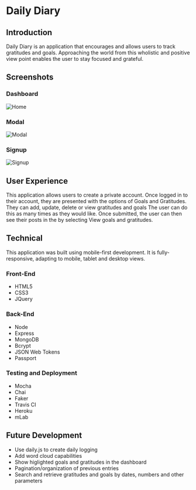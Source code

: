 # Daily Diary


## Introduction

Daily Diary is an application that encourages and allows users to track gratitudes and goals.  Approaching the world from this wholistic and positive view point enables the user to stay focused and grateful.


## Screenshots

### Dashboard
![Home](/images/home.png "Home")

### Modal
![Modal](/images/modal.png "Modal")

### Signup
![Signup](/images/signup.png "Signup")


## User Experience
This application allows users to create a private account. Once logged in to their account, they are presented with the options of Goals and Gratitudes. They can add, update, delete or view gratitudes and goals The user can do this as many times as they would like. Once submitted, the user can then see their posts in the by selecting View goals and gratitudes.


## Technical

This application was built using mobile-first development. It is fully-responsive, adapting to mobile, tablet and desktop views.

### Front-End
- HTML5
- CSS3
- JQuery

### Back-End
- Node
- Express
- MongoDB
- Bcrypt
- JSON Web Tokens
- Passport

### Testing and Deployment
- Mocha
- Chai
- Faker
- Travis CI
- Heroku
- mLab


## Future Development

- Use daily.js to create daily logging
- Add word cloud capabilities
- Show higlighted goals and gratitudes in the dashboard
- Pagination/organization of previous entries
- Search and retrieve gratitudes and goals by dates, numbers and other parameters
